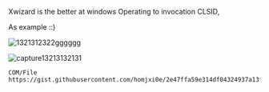 Xwizard is the better at windows Operating to invocation CLSID,

As example ::)
  
![1321312322gggggg](https://user-images.githubusercontent.com/25440152/47823762-68db1a80-dd72-11e8-94c4-7532a344527d.PNG)

![capture13213132131](https://user-images.githubusercontent.com/25440152/47823702-1c8fda80-dd72-11e8-81aa-ce833130714a.PNG)

```
COM/File
https://gist.githubusercontent.com/homjxi0e/2e47ffa59e314df04324937a13f8f320/raw/baaa842288baf107c8509aec817f6cfb65cd6381/COMHijacking.reg

```
